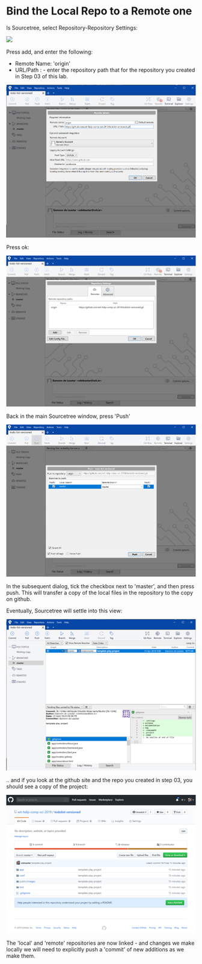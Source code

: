 # Bind the Local Repo to a Remote one

Is Sourcetree, select Repository-Repository Settings:

![](img/011.png)

Press add, and enter the following:

- Remote Name: 'origin'
- URL/Path : - enter the repository path that for the repository you created in Step 03 of this lab.

![](img/012.png)

Press ok:

![](img/013.png)

Back in the main Sourcetree window, press 'Push'

![](img/014.png)

In the subsequent dialog, tick the checkbox next to 'master', and then press push. This will transfer a copy of the local files in the repository to the copy on github.

Eventually, Sourcetree will settle into this view:

![](img/015.png)

.. and if you look at the github site and the repo you created in step 03, you should see a copy of the project:

![](img/018.png)

The 'local' and 'remote' repositories are now linked - and changes we make locally we will need to explicitly push a 'commit' of new additions as we make them.

